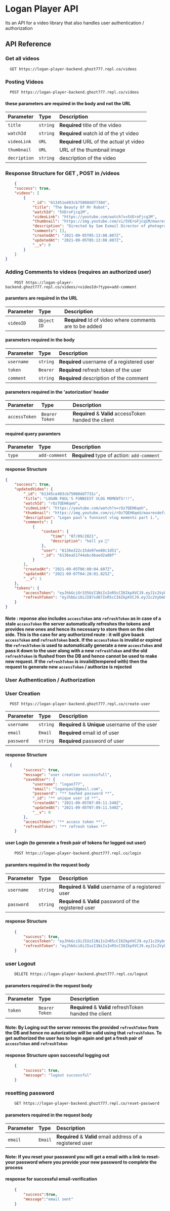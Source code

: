 
# Logan Player API

Its an API for a video library that also handles user authentication / authorization


## API Reference

### Get all videos

```http
  GET https://logan-player-backend.ghozt777.repl.co/videos
```


### Posting Videos

```http
  POST https://logan-player-backend.ghozt777.repl.co/videos
```
#### these parameters are required in the body and not the URL
| Parameter | Type     | Description                       |
| :-------- | :------- | :-------------------------------- |
| `title`         | `string` | **Required** title of the video |
| `watchId`         | `string` | **Required** watch id of the yt video |
| `videoLink`         | `URL` | **Required** URL of the actual yt video |
| `thumbnail`         | `URL` |  URL of the thumbnail image |
| `decription`         | `string` |  description of the video |


### Response Structure for GET , POST in /videos

``` json
    {
    "success": true,
    "videos": [
        {
            "_id": "613451e403cb75060dd77304",
            "title": "The Beauty Of Mr Robot",
            "watchId": "5VEroFjcq1M",
            "videoLink": "https://youtube.com/watch?v=5VEroFjcq1M",
            "thumbnail": "https://img.youtube.com/vi/5VEroFjcq1M/maxresdefault.jpg",
            "description": "Directed by Sam Esmail Director of photography : Tod Campbell Song : Where's my mind - Telepathic Teddy bear",
            "comments": [],
            "createdAt": "2021-09-05T05:13:08.807Z",
            "updatedAt": "2021-09-05T05:13:08.807Z",
            "__v": 0
        }
    ]
}
```


### Adding Comments to videos (requires an authorized user)

```http
    POST https://logan-player-backend.ghozt777.repl.co/videos/<videoId>?type=add-comment
```
#### paramters are required in the URL
| Parameter | Type     | Description                       |
| :-------- | :------- | :-------------------------------- |
| `videoID`      | `Object ID` | **Required** Id of video where comments are to be added |

#### parameters required in the body
| Parameter | Type     | Description                       |
| :-------- | :------- | :-------------------------------- |
| `username`      | `string` | **Required** username of a registered user |
| `token`      | `Bearer` | **Required** refresh token of the user |
| `comment`      | `string` | **Required** description of the comment |

#### parameters required in the 'autorization' header
| Parameter | Type     | Description                       |
| :-------- | :------- | :-------------------------------- |
| `accessToken`      | `Bearer Token` | **Required** & **Valid** accessToken handed the client|

#### required query paramters
| Parameter | Type     | Description                       |
| :-------- | :------- | :-------------------------------- |
| `type`      | `add-comment` | **Required** type of action: `add-comment`|


#### response Structure

```json
{
    "success": true,
    "updatedVideo": {
        "_id": "61345ce403cb75060dd7731c",
        "title": "LOGAN PAUL'S FUNNIEST VLOG MOMENTS!!!",
        "watchId": "rOz7QEH6qeU",
        "videoLink": "https://youtube.com/watch?v=rOz7QEH6qeU",
        "thumbnail": "https://img.youtube.com/vi/rOz7QEH6qeU/maxresdefault.jpg",
        "description": "Logan paul's funniest vlog moments part 1.",
        "comments": [
            {
                "content": {
                    "time": "07/09/2021",
                    "description": "hell ya 🎉"
                },
                "user": "6136e322c15de97ee60c1d51",
                "_id": "6136ea51744abc4baed2a80f"
            }
        ],
        "createdAt": "2021-09-05T06:00:04.607Z",
        "updatedAt": "2021-09-07T04:28:01.825Z",
        "__v": 1
    },
    "tokens": {
        "accessToken": "eyJhbGciOr335UzI1NiIsInR5cCI6IkpXVCJ9.eyJ1c2VybmFtZSI6Insdkc3QxMjMiLCJlbWFpbCI6Imdob3p0c2RAZ21haWwuY29tIiwicGFzc3dvcmQiOiIkMmIkMTAkNWFhVy9EWUV6NWlLaTRPRFuckuBitchDdKNWEzYUIzYlBHQU43VHc2SkV6R2kiLCJpYXQiOjE2MzA5ODcwNDMsImV4cCI6MTYzMDk5OTA0M30.wejL0Rns4FBuggHSa0V3SXWCAy0VgmURn0N7wX7bNk7E",
        "refreshToken": "eyJhbGciOiJI87sd87InR5cCI6IkpXVCJ9.eyJ1c2VybmFtZSI6InRlc3QxMjMsdhhlbWFpbCI6Imdob3p0c2RAZ21haWwuY29tIiwicGFzc3dvcmQiOiIkMmIkMTAkNWFhVy9EWUVfUckuBitcHxBMnE3LjBOcGNWV0Z1cDdKNWEzYUIzYlBHQU43VHc2SkV6R2kiLCJpYXQiOjE2MzA5ODcwNDN9.z4aFb9YQZl-r0N5eqZi6qJwQfsd7878sdLW6JrMCM"
    }
}
```

#### Note : reponse also includes `accessToken` ans `refreshToken` as in case of a stale `accessToken` the server automatically refreshes the tokens and provides new ones and hence its necessary to store them on the cliet side. This is the case for any authorizred route : it will give baack `accessToken` and `refreshToken` back. If the `accessToken` is invalid or expired the `refreshToken` is used to automatically generate a new `accessToken` and pass it down to the user along with a new `refreshToken` and the old `refreshToken` is flushed from the DB and hence cannot be used to make new request. If the `refreshToken` is invalid(tempered with) then the request to generate new `accessToken` / authorize is rejected

### User Authentication / Authorization

### User Creation

```http
  POST https://logan-player-backend.ghozt777.repl.co/create-user
```

| Parameter | Type     | Description                       |
| :-------- | :------- | :-------------------------------- |
| `username`      | `string` | **Required** & **Unique** username of the user|
| `email`      | `Email` | **Required** email id of user|
| `password`      | `string` | **Required** password of user |

#### response Structure

```json
  {
        "success": true,
        "msssage": "user creation successfull",
        "savedUser": {
            "username": "logan777",
            "email": "loganpaul@gmail.com",
            "password": "** hashed password **",
            "_id": "** unique user id **",
            "createdAt": "2021-09-05T07:09:11.540Z",
            "updatedAt": "2021-09-05T07:09:11.540Z",
            "__v": 0
        },
        "accessToken": "** access token **",
        "refreshToken": "** refresh token **"
    }
```

#### user Login (to generate a fresh pair of tokens for logged out user)
```html
    POST https://logan-player-backend.ghozt777.repl.co/login
```

#### paramters required in the request body  
| Parameter | Type     | Description                       |
| :-------- | :------- | :-------------------------------- |
| `username`      | `string` | **Required** & **Valid** username of a registered user|
| `password`      | `string` | **Required** & **Valid** password of the registered user|



#### response Structure 
```json
    {
        "success": true,
        "accessToken": "eyJhbGciOiJIUzI1NiIsInR5cCI6IkpXVCJ9.eyJ1c2VybmFtZSI6ImxvZ2FuNzc4IiwiZW1haWwiOFUckuBitchhdWxAD21haWwuY29tIiwicGFzc3dvcmQiOiIkMmIkMtAkaG1XU1hxVk4zVHVxQVhoSzZpZTlidGdLu1dIQmVpeVBuekZScm5ZaHdpMm8yQnRsQVGBZGkiLCJpYXQiOjE2MzA4Mjg0OTAsImV4cCI6MTYzMDg0MDQ5MH0.cMJ3v3AImHKhWuiUnTtvNDus_dsUkczBZkr4xfOKp0Y",
        "refreshToken": "eyJhbGciOiJIuzI1NiIsInR5cCI6IkpXVCJ9.eyJ1c2VybmFtZSI6ImxvZ2FuNzc4IiwiZW1haWwiOiJsd2dhbnBhdWxAZ21haWwuY29tIiwicGFzc3dvcmQiOiIkMmIkMTAkaG1Xg1hxVk7zVHVXQVhoSzZfuCkUbiTchmVplVBueIZScm5ZaHdpMm4yQnRsQVVBZGkiLCJpYXQiOjE2MzA4Mjg9OTB9.JBNHlc9U2FCbGxLxAd7sLaJ_D6D94bghsxtDFypeTQk"
    }
``` 
### user Logout

```html
    DELETE https://logan-player-backend.ghozt777.repl.co/logout
```

#### parameters required in the request body
| Parameter | Type     | Description                       |
| :-------- | :------- | :-------------------------------- |
| `token`      | `Bearer Token` | **Required** & **Valid** refreshToken handed the client|

#### Note: By Loging out the server removes the provided `refreshToken` from the DB and hence no autorization will be valid using that `refreshToken`. To get authorized the user has to login again and get a fresh pair of `accessToken` and `refreshToken`

#### response Structure upon successful logging out
```json
    {
        "success": true,
        "message": "logout successful"
    }
```

### resetting password

```html
    GET https://logan-player-backend.ghozt777.repl.co/reset-password
```

#### parameters required in the request body
| Parameter | Type     | Description                       |
| :-------- | :------- | :-------------------------------- |
| `email`      | `Email` | **Required** & **Valid** email address of a registered user|

#### Note: If you reset your password you will get a email with a link to reset-your password where you provide your new password to complete the process

#### response for successful email-verification

```json
    {
        "success":true,
        "message":"email sent"
    }
```
